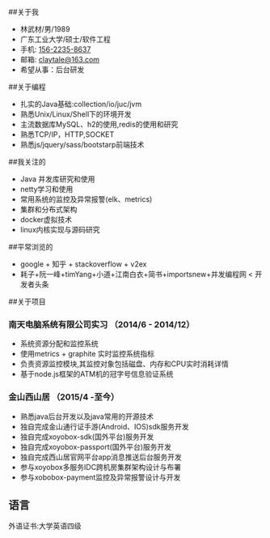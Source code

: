 ##关于我
- 林武材/男/1989
- 广东工业大学/硕士/软件工程
- 手机: [156-2235-8637](tel://15622358637)
- 邮箱: <claytale@163.com>
- 希望从事：后台研发

##关于编程
- 扎实的Java基础:collection/io/juc/jvm
- 熟悉Unix/Linux/Shell下的环境开发
- 主流数据库MySQL、h2的使用,redis的使用和研究
- 熟悉TCP/IP，HTTP,SOCKET
- 熟悉js/jquery/sass/bootstarp前端技术

##我关注的
- Java 并发库研究和使用
- netty学习和使用
- 常用系统的监控及异常报警(elk、metrics)
- 集群和分布式架构
- docker虚拟技术
- linux内核实现与源码研究


##平常浏览的
- google + 知乎 + stackoverflow + v2ex
- 耗子+阮一峰+timYang+小道+江南白衣+简书+importsnew+并发编程网 < 开发者头条

##关于项目
### 南天电脑系统有限公司实习 （2014/6 - 2014/12）
  - 系统资源分配和监控系统
  - 使用metrics + graphite 实时监控系统指标
  - 负责资源监控模块,其监控对象包括磁盘、内存和CPU实时消耗详情
  - 基于node.js框架的ATM机的冠字号信息验证系统

### 金山西山居 （2015/4 -至今）
  - 熟悉java后台开发以及java常用的开源技术
  - 独自完成金山通行证手游(Android、IOS)sdk服务开发
  - 独自完成xoyobox-sdk(国外平台)服务开发
  - 独自完成xoyobox-passport(国外平台)服务开发
  - 独自完成西山居官网平台app消息推送后台服务开发
  - 参与xoyobox多服务IDC跨机房集群架构设计与布署
  - 参与xobobox-payment监控及异常报警设计与开发

语言
-----------
外语证书:大学英语四级
